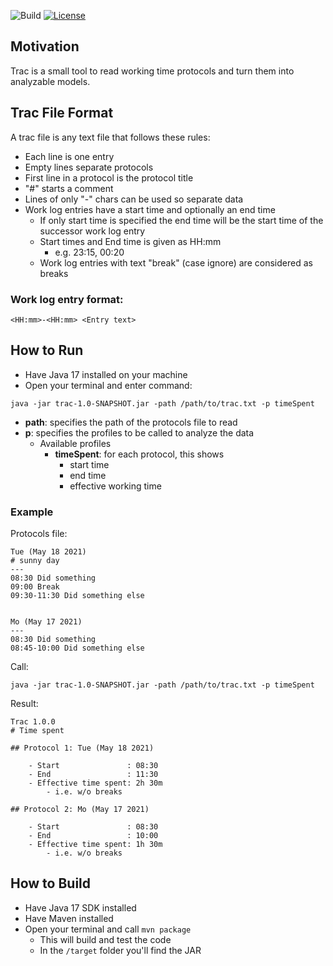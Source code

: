 ![Build](https://github.com/ingomohr/trac/actions/workflows/maven.yml/badge.svg?branch=master)
[![License](https://img.shields.io/badge/License-Apache%202.0-yellow.svg)](https://opensource.org/licenses/Apache-2.0)
## Motivation
Trac is a small tool to read working time protocols and turn them into analyzable models.

## Trac File Format
A trac file is any text file that follows these rules:

* Each line is one entry
* Empty lines separate protocols
* First line in a protocol is the protocol title
* "#" starts a comment
* Lines of only "-" chars can be used so separate data
* Work log entries have a start time and optionally an end time
    * If only start time is specified the end time will be the start time of the successor work log entry
    * Start times and End time is given as HH:mm
        * e.g. 23:15, 00:20
    * Work log entries with text "break" (case ignore) are considered as breaks
### Work log entry format:

``<HH:mm>-<HH:mm> <Entry text>``

## How to Run
* Have Java 17 installed on your machine
* Open your terminal and enter command:
```
java -jar trac-1.0-SNAPSHOT.jar -path /path/to/trac.txt -p timeSpent
```
* **path**: specifies the path of the protocols file to read
* **p**: specifies the profiles to be called to analyze the data
    * Available profiles
        * **timeSpent**: for each protocol, this shows
            * start time
            * end time
            * effective working time

### Example

Protocols file:
```
Tue (May 18 2021)
# sunny day
---
08:30 Did something
09:00 Break
09:30-11:30 Did something else


Mo (May 17 2021)
---
08:30 Did something
08:45-10:00 Did something else
```

Call:

```
java -jar trac-1.0-SNAPSHOT.jar -path /path/to/trac.txt -p timeSpent
```

Result:
```
Trac 1.0.0
# Time spent

## Protocol 1: Tue (May 18 2021)

    - Start               : 08:30
    - End                 : 11:30
    - Effective time spent: 2h 30m
        - i.e. w/o breaks

## Protocol 2: Mo (May 17 2021)

    - Start               : 08:30
    - End                 : 10:00
    - Effective time spent: 1h 30m
        - i.e. w/o breaks

```

## How to Build
* Have Java 17 SDK installed
* Have Maven installed
* Open your terminal and call ``mvn package``
    * This will build and test the code
    * In the ``/target`` folder you'll find the JAR











